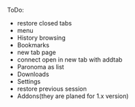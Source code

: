 ToDo:

* restore closed tabs
* menu
* History browsing
* Bookmarks
* new tab page
* connect open in new tab with addtab
* Paronoma as list
* Downloads
* Settings
* restore previous session
* Addons(they are planed for 1.x version)
